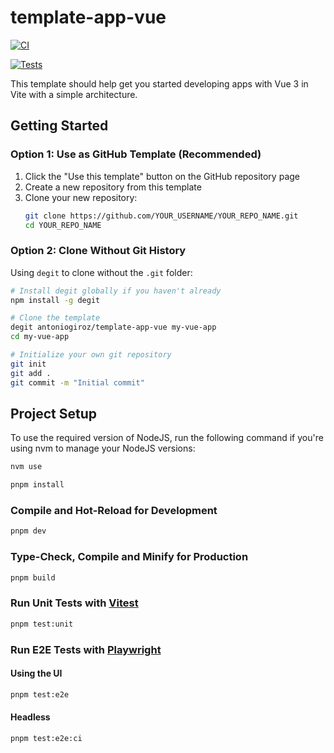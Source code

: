 # template-app-vue

[![CI](https://github.com/antoniogiroz/template-app-vue/actions/workflows/ci.yml/badge.svg)](https://github.com/antoniogiroz/template-app-vue/actions/workflows/ci.yml)

[![Tests](https://github.com/antoniogiroz/template-app-vue/actions/workflows/tests.yml/badge.svg)](https://github.com/antoniogiroz/template-app-vue/actions/workflows/tests.yml)

This template should help get you started developing apps with Vue 3 in Vite with a simple architecture.

## Getting Started

### Option 1: Use as GitHub Template (Recommended)

1. Click the "Use this template" button on the GitHub repository page
2. Create a new repository from this template
3. Clone your new repository:
   ```sh
   git clone https://github.com/YOUR_USERNAME/YOUR_REPO_NAME.git
   cd YOUR_REPO_NAME
   ```

### Option 2: Clone Without Git History

Using `degit` to clone without the `.git` folder:

```sh
# Install degit globally if you haven't already
npm install -g degit

# Clone the template
degit antoniogiroz/template-app-vue my-vue-app
cd my-vue-app

# Initialize your own git repository
git init
git add .
git commit -m "Initial commit"
```

## Project Setup

To use the required version of NodeJS, run the following command if you're using nvm to manage your NodeJS versions:

```sh
nvm use
```

```sh
pnpm install
```

### Compile and Hot-Reload for Development

```sh
pnpm dev
```

### Type-Check, Compile and Minify for Production

```sh
pnpm build
```

### Run Unit Tests with [Vitest](https://vitest.dev/)

```sh
pnpm test:unit
```

### Run E2E Tests with [Playwright](https://playwright.dev/)

#### Using the UI

```sh
pnpm test:e2e
```
#### Headless

```sh
pnpm test:e2e:ci
```
